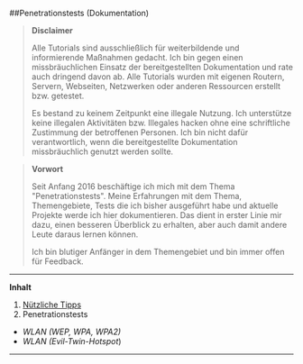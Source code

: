 ##Penetrationstests (Dokumentation)

> **Disclaimer**
>
> Alle Tutorials sind ausschließlich für weiterbildende und
> informierende Maßnahmen gedacht. Ich bin gegen einen missbräuchlichen Einsatz
> der bereitgestellten Dokumentation und rate auch dringend davon ab. 
> Alle Tutorials wurden mit eigenen Routern, Servern, Webseiten,
> Netzwerken oder anderen Ressourcen erstellt bzw. getestet. 
> 
> Es bestand zu keinem Zeitpunkt eine illegale Nutzung. Ich unterstütze keine
> illegalen Aktivitäten bzw. Illegales hacken ohne eine schriftliche
> Zustimmung der betroffenen Personen. Ich bin nicht dafür
> verantwortlich, wenn die bereitgestellte Dokumentation missbräuchlich
> genutzt werden sollte.

> **Vorwort**  
>
> Seit Anfang 2016 beschäftige ich mich mit dem Thema "Penetrationstests". Meine Erfahrungen mit dem Thema, Themengebiete, Tests die ich bisher ausgeführt habe und aktuelle Projekte werde ich hier dokumentieren. Das dient in erster Linie mir dazu, einen besseren Überblick zu erhalten, aber auch damit andere Leute daraus lernen können. 
> 
> Ich bin blutiger Anfänger in dem Themengebiet und bin immer offen für Feedback.

----------

**Inhalt**

1. [Nützliche Tipps](https://github.com/haexe0r/Penetrationstests/blob/master/Hilfreich/info.md)
2. Penetrationstests
 - *WLAN (WEP, WPA, WPA2)*
 - *WLAN (Evil-Twin-Hotspot*)

----------



